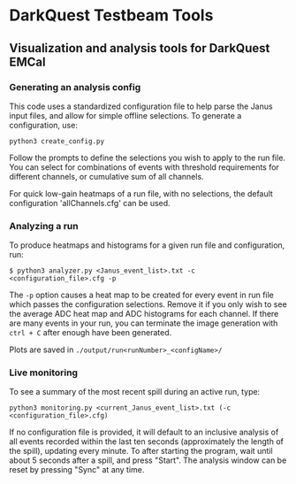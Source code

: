 # DarkQuest Testbeam Tools
## Visualization and analysis tools for DarkQuest EMCal

### Generating an analysis config
This code uses a standardized configuration file to help parse the Janus input files, and allow for simple offline selections. To generate a configuration, use:
```
python3 create_config.py
```
Follow the prompts to define the selections you wish to apply to the run file. You can select for combinations of events with threshold requirements for different channels, or cumulative sum of all channels.

For quick low-gain heatmaps of a run file, with no selections, the default configuration 'allChannels.cfg' can be used.

### Analyzing a run
To produce heatmaps and histograms for a given run file and configuration, run:
```
$ python3 analyzer.py <Janus_event_list>.txt -c <configuration_file>.cfg -p
```

The `-p` option causes a heat map to be created for every event in run file which passes the configuration selections. Remove it if you only wish to see the average ADC heat map and ADC histograms for each channel. If there are many events in your run, you can terminate the image generation with `ctrl + C` after enough have been generated.

Plots are saved in `./output/run<runNumber>_<configName>/`

### Live monitoring
To see a summary of the most recent spill during an active run, type:
```
python3 monitoring.py <current_Janus_event_list>.txt (-c <configuration_file>.cfg)
```
If no configuration file is provided, it will default to an inclusive analysis of all events recorded within the last ten seconds (approximately the length of the spill), updating every minute. To after starting the program, wait until about 5 seconds after a spill, and press "Start". The analysis window can be reset by pressing "Sync" at any time. 
